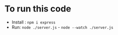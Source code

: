 # To run this code

- Install : `npm i express`
- Run: `node ./server.js` - `node --watch ./server.js`
